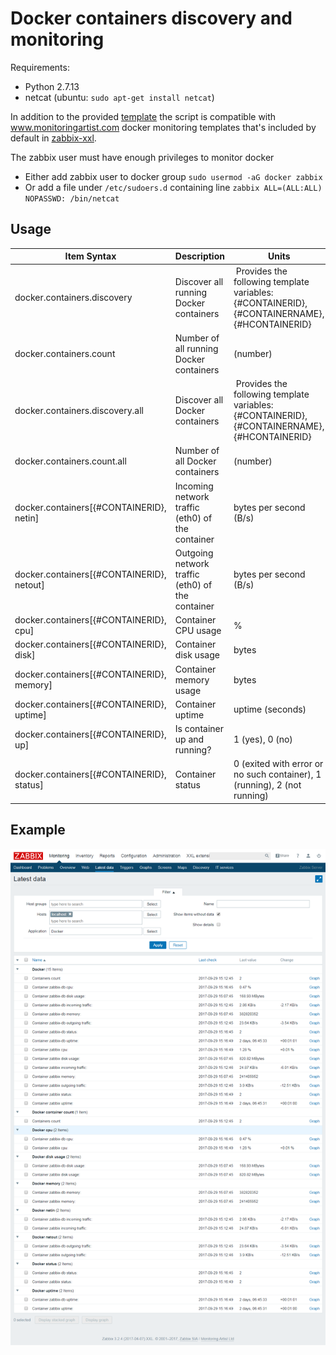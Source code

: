 # Docker containers discovery and monitoring

Requirements: 
- Python 2.7.13
- netcat (ubuntu: `sudo apt-get install netcat`)

In addition to the provided [template](../templates) the script is compatible with www.monitoringartist.com docker monitoring templates that's included by default in [zabbix-xxl](https://github.com/monitoringartist/dockbix-xxl).

The zabbix user must have enough privileges to monitor docker

* Either add zabbix user to docker group `sudo usermod -aG docker zabbix`
* Or add a file under `/etc/sudoers.d` containing line `zabbix ALL=(ALL:ALL) NOPASSWD: /bin/netcat`

## Usage

Item Syntax | Description | Units |
----------- | ----------- | ----- |
docker.containers.discovery | Discover all running Docker containers | Provides the following template variables: {#CONTAINERID}, {#CONTAINERNAME}, {#HCONTAINERID} |
docker.containers.count | Number of all running Docker containers | (number) |
docker.containers.discovery.all | Discover all Docker containers | Provides the following template variables: {#CONTAINERID}, {#CONTAINERNAME}, {#HCONTAINERID} |
docker.containers.count.all | Number of all Docker containers | (number) |
docker.containers[{#CONTAINERID}, netin] | Incoming network traffic (eth0) of the container | bytes per second (B/s) |
docker.containers[{#CONTAINERID}, netout] | Outgoing network traffic (eth0) of the container | bytes per second (B/s) |
docker.containers[{#CONTAINERID}, cpu] | Container CPU usage | % |
docker.containers[{#CONTAINERID}, disk] | Container disk usage | bytes |
docker.containers[{#CONTAINERID}, memory] | Container memory usage | bytes |
docker.containers[{#CONTAINERID}, uptime] | Container uptime | uptime (seconds) |
docker.containers[{#CONTAINERID}, up] | Is container up and running? | 1 (yes), 0 (no) |
docker.containers[{#CONTAINERID}, status] | Container status | 0 (exited with error or no such container), 1 (running), 2 (not running) |

## Example

![Screenshot](docker.png)
